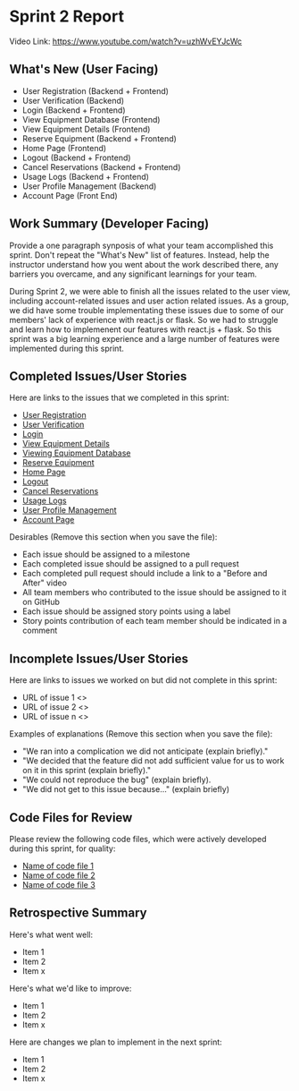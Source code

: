 # Sprint 2 Report 
Video Link: https://www.youtube.com/watch?v=uzhWvEYJcWc
## What's New (User Facing)
 * User Registration (Backend + Frontend)
 * User Verification (Backend)
 * Login (Backend + Frontend)
 * View Equipment Database (Frontend)
 * View Equipment Details (Frontend)
 * Reserve Equipment (Backend + Frontend)
 * Home Page (Frontend)
 * Logout (Backend + Frontend)
 * Cancel Reservations (Backend + Frontend)
 * Usage Logs (Backend + Frontend)
 * User Profile Management (Backend)
 * Account Page (Front End)

## Work Summary (Developer Facing)
Provide a one paragraph synposis of what your team accomplished this sprint. Don't repeat the "What's New" list of features. Instead, help the instructor understand how you went about the work described there, any barriers you overcame, and any significant learnings for your team.

During Sprint 2, we were able to finish all the issues related to the user view, including account-related issues and user action related issues. As a group, we did have some trouble implementating these issues due to some of our members' lack of experience with react.js or flask. So we had to struggle and learn how to implemenent our features with react.js + flask. So this sprint was a big learning experience and a large number of features were implemented during this sprint.

## Completed Issues/User Stories
Here are links to the issues that we completed in this sprint:

 * [User Registration](https://github.com/j3erdman/CPTS-451-Group-Project/issues/1)
 * [User Verification](https://github.com/j3erdman/CPTS-451-Group-Project/issues/2)
 * [Login](https://github.com/j3erdman/CPTS-451-Group-Project/issues/3)
 * [View Equipment Details](https://github.com/j3erdman/CPTS-451-Group-Project/issues/5)
 * [Viewing Equipment Database](https://github.com/j3erdman/CPTS-451-Group-Project/issues/23)
 * [Reserve Equipment](https://github.com/j3erdman/CPTS-451-Group-Project/issues/8)
 * [Home Page](https://github.com/j3erdman/CPTS-451-Group-Project/issues/22)
 * [Logout](https://github.com/j3erdman/CPTS-451-Group-Project/issues/4)
 * [Cancel Reservations](https://github.com/j3erdman/CPTS-451-Group-Project/issues/9)
 * [Usage Logs](https://github.com/j3erdman/CPTS-451-Group-Project/issues/10)
 * [User Profile Management](https://github.com/j3erdman/CPTS-451-Group-Project/issues/14)
 * [Account Page](https://github.com/j3erdman/CPTS-451-Group-Project/issues/24)

 Desirables (Remove this section when you save the file):
  * Each issue should be assigned to a milestone
  * Each completed issue should be assigned to a pull request
  * Each completed pull request should include a link to a "Before and After" video
  * All team members who contributed to the issue should be assigned to it on GitHub
  * Each issue should be assigned story points using a label
  * Story points contribution of each team member should be indicated in a comment
 
 ## Incomplete Issues/User Stories
 Here are links to issues we worked on but did not complete in this sprint:
 
 * URL of issue 1 <<One sentence explanation of why issue was not completed>>
 * URL of issue 2 <<One sentence explanation of why issue was not completed>>
 * URL of issue n <<One sentence explanation of why issue was not completed>>
 
 Examples of explanations (Remove this section when you save the file):
  * "We ran into a complication we did not anticipate (explain briefly)." 
  * "We decided that the feature did not add sufficient value for us to work on it in this sprint (explain briefly)."
  * "We could not reproduce the bug" (explain briefly).
  * "We did not get to this issue because..." (explain briefly)

## Code Files for Review
Please review the following code files, which were actively developed during this sprint, for quality:
 * [Name of code file 1](https://github.com/your_repo/file_extension)
 * [Name of code file 2](https://github.com/your_repo/file_extension)
 * [Name of code file 3](https://github.com/your_repo/file_extension)
 
## Retrospective Summary
Here's what went well:
  * Item 1
  * Item 2
  * Item x
 
Here's what we'd like to improve:
   * Item 1
   * Item 2
   * Item x
  
Here are changes we plan to implement in the next sprint:
   * Item 1
   * Item 2
   * Item x
